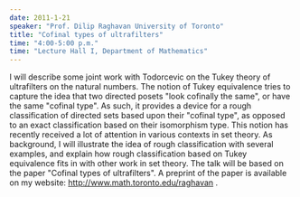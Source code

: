 ```yaml
---
date: 2011-1-21
speaker: "Prof. Dilip Raghavan University of Toronto"
title: "Cofinal types of ultrafilters"
time: "4:00-5:00 p.m." 
time: "Lecture Hall I, Department of Mathematics"
---
```

I will describe some joint work with Todorcevic on the Tukey theory
of ultrafilters on the natural numbers. The notion of Tukey
equivalence tries to capture the idea that two directed posets
"look cofinally the same", or have the same "cofinal type". As such,
it provides a device for a rough classification of directed sets based
upon their "cofinal type", as opposed to an exact classification based
on their isomorphism type. This notion has recently received a lot of
attention in various contexts in set theory. As background, I will
illustrate the idea of rough classification with several examples,
and  explain how rough classification based on Tukey equivalence fits
in with other work in set theory. The talk will be based on the paper
"Cofinal types of ultrafilters". A preprint of the paper is available
on my website: http://www.math.toronto.edu/raghavan .
